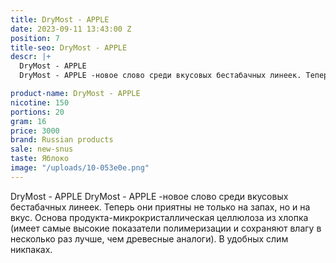 ```yaml
---
title: DryMost - APPLE
date: 2023-09-11 13:43:00 Z
position: 7
title-seo: DryMost - APPLE
descr: |+
  DryMost - APPLE
  DryMost - APPLE -новое слово среди вкусовых бестабачных линеек. Теперь они приятны не только на запах, но и на вкус. Основа продукта-микрокристаллическая целлюлоза из хлопка (имеет самые высокие показатели полимеризации и сохраняют влагу в несколько раз лучше, чем древесные аналоги). В удобных слим никпаках.

product-name: DryMost - APPLE
nicotine: 150
portions: 20
gram: 16
price: 3000
brand: Russian products
sale: new-snus
taste: Яблоко
image: "/uploads/10-053e0e.png"
---
```


DryMost - APPLE
DryMost - APPLE -новое слово среди вкусовых бестабачных линеек. Теперь они приятны не только на запах, но и на вкус. Основа продукта-микрокристаллическая целлюлоза из хлопка (имеет самые высокие показатели полимеризации и сохраняют влагу в несколько раз лучше, чем древесные аналоги). В удобных слим никпаках.

